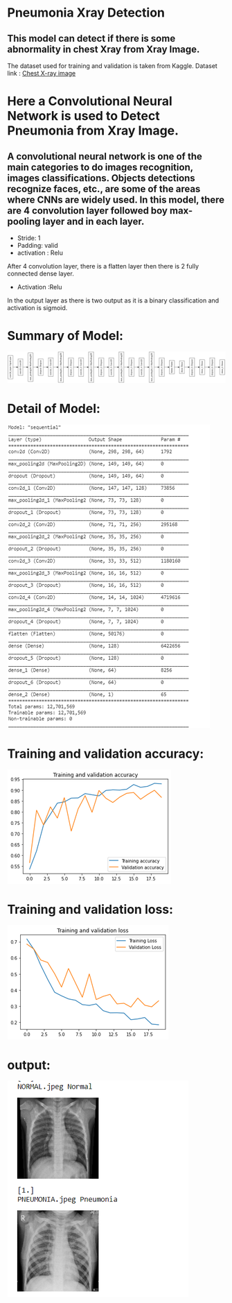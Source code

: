 # Pneumonia Xray Detection

## This model can detect if there is some abnormality in chest Xray from Xray Image.

The dataset used for training and validation is taken from Kaggle.
Dataset link : [Chest X-ray image](https://www.kaggle.com/muzin11/chest-xray-image)

# Here a Convolutional Neural Network is used to Detect Pneumonia from Xray Image.
## A convolutional neural network is one of the main categories to do images recognition, images classifications. Objects detections recognize faces, etc., are some of the areas where CNNs are widely used. In this model, there are 4 convolution layer followed boy max-pooling layer and in each layer. 

* Stride: 1 
* Padding: valid 
* activation : Relu

After 4 convolution layer, there is a flatten layer then there is 2 fully connected dense layer. 

* Activation :Relu

In the output layer as there is two output as it is a binary classification and activation is sigmoid.

# Summary of Model:

![Summary of Model](https://github.com/rakib1521/Pneumonia_Xray_Detection/blob/master/Model/Pneumonia_Xray_Detection_model.png)


# Detail of Model:

![Detail of Model](https://github.com/rakib1521/Pneumonia_Xray_Detection/blob/master/Model/Pneumonia_Xray_Detection_model_detail.PNG)

# Training and validation accuracy:
![accuracy](https://github.com/rakib1521/Pneumonia_Xray_Detection/blob/master/Photos/Pneumonia_Xray_Detection_accuracy.png)

# Training and validation loss:
![loss](https://github.com/rakib1521/Pneumonia_Xray_Detection/blob/master/Photos/Pneumonia_Xray_Detection_loss.png)

# output:
  ![result](https://github.com/rakib1521/Pneumonia_Xray_Detection/blob/master/Photos/Pneumonia_Xray_Detection_result.PNG)
